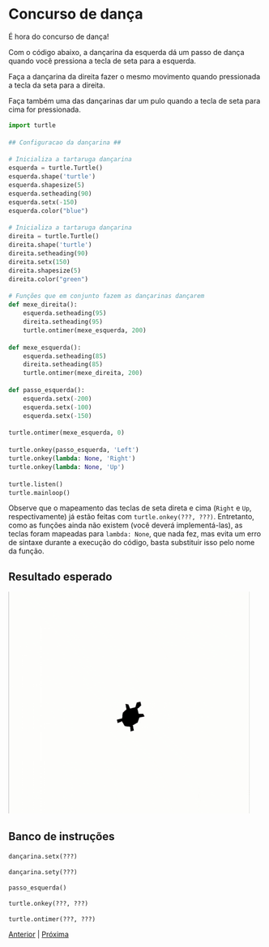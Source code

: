 # Concurso de dança

É hora do concurso de dança!

Com o código abaixo, a dançarina da esquerda dá um passo de dança quando você
pressiona a tecla de seta para a esquerda.

Faça a dançarina da direita fazer o mesmo movimento quando pressionada a tecla
da seta para a direita.

Faça também uma das dançarinas dar um pulo quando a tecla de seta para cima for
pressionada.

```python
import turtle

## Configuracao da dançarina ##

# Inicializa a tartaruga dançarina
esquerda = turtle.Turtle()
esquerda.shape('turtle')
esquerda.shapesize(5)
esquerda.setheading(90)
esquerda.setx(-150)
esquerda.color("blue")

# Inicializa a tartaruga dançarina
direita = turtle.Turtle()
direita.shape('turtle')
direita.setheading(90)
direita.setx(150)
direita.shapesize(5)
direita.color("green")

# Funções que em conjunto fazem as dançarinas dançarem
def mexe_direita():
    esquerda.setheading(95)
    direita.setheading(95)
    turtle.ontimer(mexe_esquerda, 200)

def mexe_esquerda():
    esquerda.setheading(85)
    direita.setheading(85)
    turtle.ontimer(mexe_direita, 200)

def passo_esquerda():
    esquerda.setx(-200)
    esquerda.setx(-100)
    esquerda.setx(-150)

turtle.ontimer(mexe_esquerda, 0)

turtle.onkey(passo_esquerda, 'Left')
turtle.onkey(lambda: None, 'Right')
turtle.onkey(lambda: None, 'Up')

turtle.listen()
turtle.mainloop()

```

Observe que o mapeamento das teclas de seta direta e cima (`Right` e `Up`,
respectivamente) já estão feitas com `turtle.onkey(???, ???)`. Entretanto,
como as funções ainda não existem (você deverá implementá-las), as teclas
foram mapeadas para `lambda: None`, que nada fez, mas evita um erro de sintaxe
durante a execução do código, basta substituir isso pelo nome da função.

## Resultado esperado
![Concurso de dança](11_concurso_danca.gif "Concurso de Dança")

## Banco de instruções

```dançarina.setx(???)```

```dançarina.sety(???)```

```passo_esquerda()```

```turtle.onkey(???, ???)```

```turtle.ontimer(???, ???)```


[Anterior](10_mais_eventos.md) | [Próxima](12_grupo_dancarinas.md)
